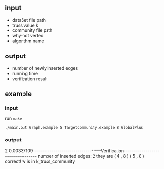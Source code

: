 ## input
- dataSet file path
- truss value k
- community file path
- why-not vertex
- algorithm name
## output
- number of newly inserted edges
- running time
- verification result
## example
### input

run  `make`

`./main.out Graph.example 5 Targetcommunity.example 8 GlobalPlus`
### output
2 0.00337109
----------------------------------Verification----------------------------------
number of inserted edges: 2
they are 
 ( 4 , 8 ) 
 ( 5 , 8 ) 
correct! w is in k_truss_community
